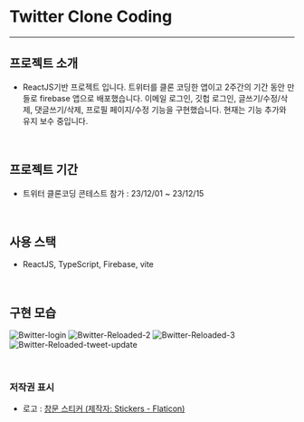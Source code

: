 # Twitter Clone Coding
---
## 프로젝트 소개

- ReactJS기반 프로젝트 입니다. 트위터를 클론 코딩한 앱이고 2주간의 기간 동안 만들로 firebase 앱으로 배포했습니다.
이메일 로그인, 깃헙 로그인, 글쓰기/수정/삭제, 댓글쓰기/삭제, 프로필 페이지/수정 기능을 구현했습니다.
현재는 기능 추가와 유지 보수 중입니다. 

</br>

## 프로젝트 기간

- 트위터 클론코딩 콘테스트 참가 : 23/12/01 ~ 23/12/15

</br>

## 사용 스택

- ReactJS, TypeScript, Firebase, vite  

</br>

## 구현 모습
![Bwitter-login](https://github.com/Bona023/bwitter/assets/99705926/c72d8121-f086-47ad-bb86-10b69690e85b)
![Bwitter-Reloaded-2](https://github.com/Bona023/bwitter/assets/99705926/ce5af59e-a0ca-40a3-ad37-746bae84d3e8)
![Bwitter-Reloaded-3](https://github.com/Bona023/bwitter/assets/99705926/d0b5d946-c057-4537-b9d4-cd0f67078c69)
![Bwitter-Reloaded-tweet-update](https://github.com/Bona023/bwitter/assets/99705926/b4eff4f8-5601-41b2-b79f-1d46bb95ebfe)


</br>

### 저작권 표시

-   로고 :
    <a href="https://www.flaticon.com/kr/free-sticker/window_4288987?related_id=4288987" title="창문 스티커">창문 스티커 (제작자: Stickers - Flaticon)</a>

